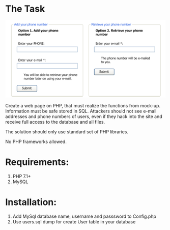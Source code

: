 <h1>The Task </h1>

![alt Mockup](https://raw.githubusercontent.com/DegDev/code-example/master/public/img/mockup.png)

Create a web page on PHP, that must realize the functions from mock-up.
Information must be safe stored in SQL. 
Attackers should not see e-mail addresses and phone numbers of users,
even if they hack into the site and receive full access to the database
and all files.

The solution should only use standard set of PHP libraries.

No PHP frameworks allowed.

<h1>Requirements: </h1>

1. PHP 7.1+ <br>
2. MySQL

<h1>Installation: </h1> 

 1. Add MySql database name, username and passsword to Config.php  
 2. Use users.sql dump for create User table in your database


